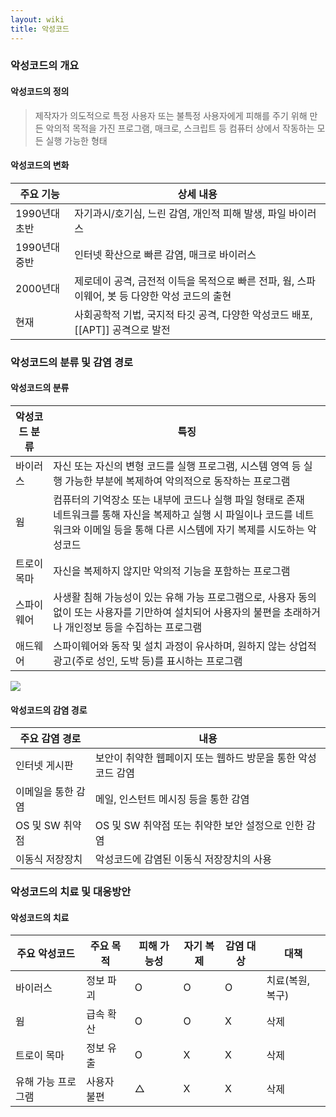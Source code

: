 ```yaml
---
layout: wiki
title: 악성코드
---
```


### 악성코드의 개요
#### 악성코드의 정의
> 제작자가 의도적으로 특정 사용자 또는 불특정 사용자에게 피해를 주기 위해 만든 악의적 목적을 가진 프로그램, 매크로, 스크립트 등 컴퓨터 상에서 작동하는 모든 실행 가능한 형태

#### 악성코드의 변화

|주요 기능|상세 내용|
|-------|-------|
|1990년대 초반|자기과시/호기심, 느린 감염, 개인적 피해 발생, 파일 바이러스 |
|1990년대 중반|인터넷 확산으로 빠른 감염, 매크로 바이러스 |
|2000년대|제로데이 공격, 금전적 이득을 목적으로 빠른 전파, 웜, 스파이웨어, 봇 등 다양한 악성 코드의 출현 |
|현재|사회공학적 기법, 국지적 타깃 공격, 다양한 악성코드 배포, [[APT]] 공격으로 발전 |

### 악성코드의 분류 및 감염 경로
#### 악성코드의 분류

|악성코드 분류|특징|
|----------|---|
|바이러스|자신 또는 자신의 변형 코드를 실행 프로그램, 시스템 영역 등 실행 가능한 부분에 복제하여 악의적으로 동작하는 프로그램 |
|웜|컴퓨터의 기억장소 또는 내부에 코드나 실행 파일 형태로 존재<br>네트워크를 통해 자신을 복제하고 실행 시 파일이나 코드를 네트워크와 이메일 등을 통해 다른 시스템에 자기 복제를 시도하는 악성코드 |
|트로이 목마|자신을 복제하지 않지만 악의적 기능을 포함하는 프로그램 |
|스파이웨어|사생활 침해 가능성이 있는 유해 가능 프로그램으로, 사용자 동의 없이 또는 사용자를 기만하여 설치되어 사용자의 불편을 초래하거나 개인정보 등을 수집하는 프로그램 |
|애드웨어|스파이웨어와 동작 및 설치 과정이 유사하며, 원하지 않는 상업적 광고(주로 성인, 도박 등)를 표시하는 프로그램 |

![](http://www.altools.co.kr/img/product/alyac_img_virus.gif)

#### 악성코드의 감염 경로

|주요 감염 경로|내용|
|-----------|---|
|인터넷 게시판|보안이 취약한 웹페이지 또는 웹하드 방문을 통한 악성코드 감염 |
|이메일을 통한 감염|메일, 인스턴트 메시징 등을 통한 감염 |
|OS 및 SW 취약점|OS 및 SW 취약점 또는 취약한 보안 설정으로 인한 감염 |
|이동식 저장장치|악성코드에 감염된 이동식 저장장치의 사용 |

### 악성코드의 치료 및 대응방안
#### 악성코드의 치료

|주요 악성코드|주요 목적|피해 가능성|자기 복제|감염 대상|대책|
|----------|------|--------|-------|-------|---|
|바이러스|정보 파괴|O|O|O|치료(복원, 복구)|
|웜|급속 확산|O|O|X|삭제|
|트로이 목마|정보 유출|O|X|X|삭제|
|유해 가능 프로그램|사용자 불편|△|X|X|삭제|

